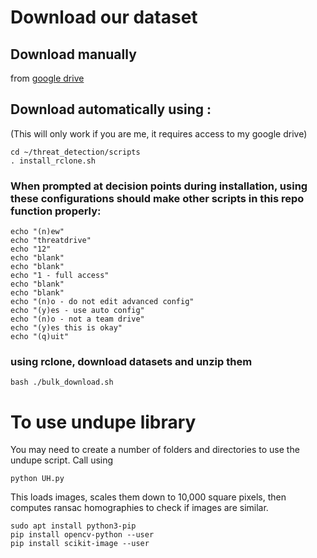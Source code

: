 # Download our dataset
## Download manually 
from [google drive](https://drive.google.com/open?id=1Cd_Mgsizt5lGyaqiPWgm44PDH4sBmsYw)

## Download automatically using :
(This will only work if you are me, it requires access to my google drive)

	cd ~/threat_detection/scripts
	. install_rclone.sh

### When prompted at decision points during installation, using these configurations should make other scripts in this repo function properly:
	
	echo "(n)ew"
	echo "threatdrive"
	echo "12"
	echo "blank"
	echo "blank"
	echo "1 - full access"
	echo "blank"
	echo "blank"
	echo "(n)o - do not edit advanced config"
	echo "(y)es - use auto config"
	echo "(n)o - not a team drive"
	echo "(y)es this is okay"
	echo "(q)uit"


### using rclone, download datasets and unzip them

	bash ./bulk_download.sh


# To use undupe library
You may need to create a number of folders and directories to use the undupe script.  Call using

	python UH.py

This loads images, scales them down to 10,000 square pixels, then computes ransac homographies to check if images are similar.

	sudo apt install python3-pip
	pip install opencv-python --user
	pip install scikit-image --user
